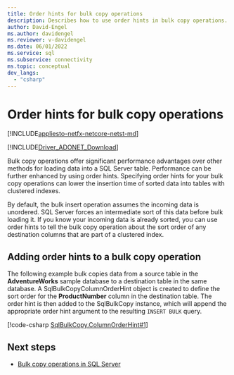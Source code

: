 ```yaml
---
title: Order hints for bulk copy operations
description: Describes how to use order hints in bulk copy operations.
author: David-Engel
ms.author: davidengel
ms.reviewer: v-davidengel
ms.date: 06/01/2022
ms.service: sql
ms.subservice: connectivity
ms.topic: conceptual
dev_langs:
  - "csharp"
---
```

# Order hints for bulk copy operations

[!INCLUDE[appliesto-netfx-netcore-netst-md](../../../includes/appliesto-netfx-netcore-netst-md.md)]

[!INCLUDE[Driver_ADONET_Download](../../../includes/driver_adonet_download.md)]

Bulk copy operations offer significant performance advantages over other methods for loading data into a SQL Server table. Performance can be further enhanced by using order hints. Specifying order hints for your bulk copy operations can lower the insertion time of sorted data into tables with clustered indexes.

By default, the bulk insert operation assumes the incoming data is unordered. SQL Server forces an intermediate sort of this data before bulk loading it. If you know your incoming data is already sorted, you can use order hints to tell the bulk copy operation about the sort order of any destination columns that are part of a clustered index.
  
## Adding order hints to a bulk copy operation

The following example bulk copies data from a source table in the **AdventureWorks** sample database to a destination table in the same database.
A SqlBulkCopyColumnOrderHint object is created to define the sort order for the **ProductNumber** column in the destination table. The order hint is then added to the SqlBulkCopy instance, which will append the appropriate order hint argument to the resulting `INSERT BULK` query.

[!code-csharp [SqlBulkCopy.ColumnOrderHint#1](~/../sqlclient/doc/samples/SqlBulkCopy_ColumnOrderHint.cs#1)]

## Next steps

- [Bulk copy operations in SQL Server](bulk-copy-operations-sql-server.md)

